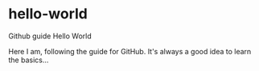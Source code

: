 # hello-world
Github guide Hello World

Here I am, following the guide for GitHub. It's always a good idea to learn the basics...

